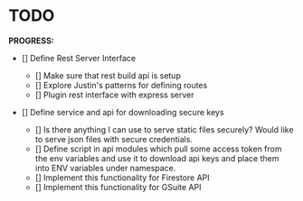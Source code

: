 # TODO

**PROGRESS:**

- [] Define Rest Server Interface

  - [] Make sure that rest build api is setup
  - [] Explore Justin's patterns for defining routes
  - [] Plugin rest interface with express server

- [] Define service and api for downloading secure keys
  - [] Is there anything I can use to serve static files securely? Would like
    to serve json files with secure credentials.
  - [] Define script in api modules which pull some access token from the
    env variables and use it to download api keys and place them into ENV
    variables under namespace.
  - [] Implement this functionality for Firestore API
  - [] Implement this functionality for GSuite API

